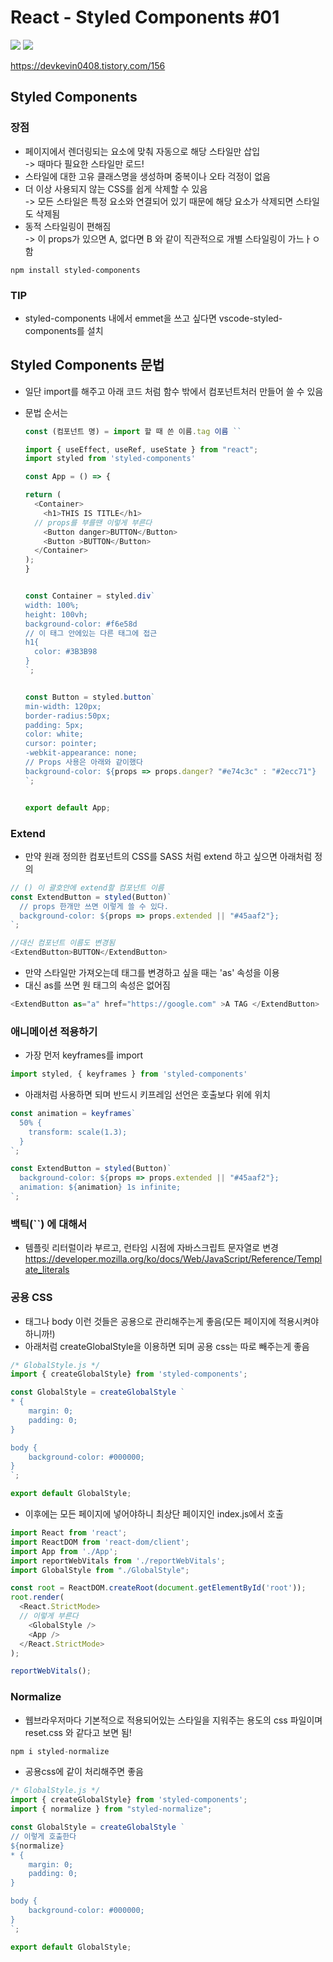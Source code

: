# React - Styled Components #01

<img src="https://img.shields.io/badge/JavaScript-FDC813?style=flat&logo=JavaScript&logoColor=black"/>
<img src="https://img.shields.io/badge/React-0080B9?style=flat&logo=React&logoColor=white"/>

https://devkevin0408.tistory.com/156

## Styled Components 
### 장점
  * 페이지에서 렌더링되는 요소에 맞춰 자동으로 해당 스타일만 삽입
    </br>-> 때마다 필요한 스타일만 로드!
  * 스타일에 대한 고유 클래스명을 생성하며 중복이나 오타 걱정이 없음
  * 더 이상 사용되지 않는 CSS를 쉽게 삭제할 수 있음
    </br>-> 모든 스타일은 특정 요소와 연결되어 있기 때문에 해당 요소가 삭제되면 스타일도 삭제됨
  * 동적 스타일링이 편해짐
  </br> -> 이 props가 있으면 A, 없다면 B 와 같이 직관적으로 개별 스타일링이 가느ㅏㅇ함

  ```react
  npm install styled-components
  ```

### TIP
* styled-components 내에서 emmet을 쓰고 싶다면 vscode-styled-components를 설치

## Styled Components 문법
* 일단 import를 해주고 아래 코드 처럼 함수 밖에서 컴포넌트처러 만들어 쓸 수 있음
* 문법 순서는
    ```javascript
    const (컴포넌트 명) = import 할 때 쓴 이름.tag 이름 ``
    ```

    ```javascript
  import { useEffect, useRef, useState } from "react";
  import styled from 'styled-components'

  const App = () => {

    return (
      <Container>
        <h1>THIS IS TITLE</h1>
      // props를 부를땐 이렇게 부른다
        <Button danger>BUTTON</Button>
        <Button >BUTTON</Button>
      </Container>
    );
  }


  const Container = styled.div`
    width: 100%;
    height: 100vh;
    background-color: #f6e58d
    // 이 태그 안에있는 다른 태그에 접근
    h1{
      color: #3B3B98
    }
  `;


  const Button = styled.button`
    min-width: 120px;
    border-radius:50px;
    padding: 5px;
    color: white;
    cursor: pointer;
    -webkit-appearance: none;
    // Props 사용은 아래와 같이했다
    background-color: ${props => props.danger? "#e74c3c" : "#2ecc71"}
  `;


  export default App;
  ```

### Extend
* 만약 원래 정의한 컴포넌트의 CSS를 SASS 처럼 extend 하고 싶으면 아래처럼 정의
```javascript
// () 이 괄호안에 extend할 컴포넌트 이름
const ExtendButton = styled(Button)`
  // props 한개만 쓰면 이렇게 쓸 수 있다.
  background-color: ${props => props.extended || "#45aaf2"};
`;

//대신 컴포넌트 이름도 변경됨
<ExtendButton>BUTTON</ExtendButton>
```
* 만약 스타일만 가져오는데 태그를 변경하고 싶을 때는 'as' 속성을 이용
* 대신 as를 쓰면 원 태그의 속성은 없어짐
```javascript
<ExtendButton as="a" href="https://google.com" >A TAG </ExtendButton>
```

### 애니메이션 적용하기
* 가장 먼저 keyframes를 import
```javascript
import styled, { keyframes } from 'styled-components'
```
* 아래처럼 사용하면 되며 반드시 키프레임 선언은 호출보다 위에 위치
```javascript
const animation = keyframes`
  50% {
    transform: scale(1.3);
  }
`;

const ExtendButton = styled(Button)`
  background-color: ${props => props.extended || "#45aaf2"};
  animation: ${animation} 1s infinite;
`;
```

### 백틱(``) 에 대해서
* 템플릿 리터럴이라 부르고, 런타임 시점에 자바스크립트 문자열로 변경
https://developer.mozilla.org/ko/docs/Web/JavaScript/Reference/Template_literals

### 공용 CSS
* 태그나 body 이런 것들은 공용으로 관리해주는게 좋음(모든 페이지에 적용시켜야 하니까!)
* 아래처럼 createGlobalStyle을 이용하면 되며 공용 css는 따로 빼주는게 좋음
```javascript
/* GlobalStyle.js */
import { createGlobalStyle} from 'styled-components';

const GlobalStyle = createGlobalStyle `
* {
    margin: 0;
    padding: 0;
}

body {
    background-color: #000000;
}
`;

export default GlobalStyle;
```
* 이후에는 모든 페이지에 넣어야하니 최상단 페이지인 index.js에서 호출
```javascript
import React from 'react';
import ReactDOM from 'react-dom/client';
import App from './App';
import reportWebVitals from './reportWebVitals';
import GlobalStyle from "./GlobalStyle";

const root = ReactDOM.createRoot(document.getElementById('root'));
root.render(
  <React.StrictMode>
  // 이렇게 부른다
    <GlobalStyle />
    <App />
  </React.StrictMode>
);

reportWebVitals();
```

### Normalize
* 웹브라우저마다 기본적으로 적용되어있는 스타일을 지워주는 용도의 css 파일이며 reset.css 와 같다고 보면 됨!
```javascript
npm i styled-normalize
```
* 공용css에 같이 처리해주면 좋음
```javascript
/* GlobalStyle.js */
import { createGlobalStyle} from 'styled-components';
import { normalize } from "styled-normalize";

const GlobalStyle = createGlobalStyle `
// 이렇게 호출한다
${normalize}
* {
    margin: 0;
    padding: 0;
}

body {
    background-color: #000000;
}
`;

export default GlobalStyle;
```

